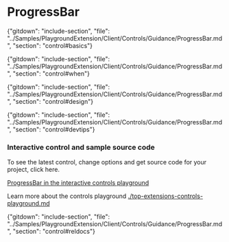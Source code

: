 ﻿# ProgressBar

{"gitdown": "include-section", "file": "../Samples/PlaygroundExtension/Client/Controls/Guidance/ProgressBar.md", "section": "control#basics"}

<!-- TODO get an IMAGE to embed here -->

<!-- TODO get an SAMPLE CODE to embed here -->

{"gitdown": "include-section", "file": "../Samples/PlaygroundExtension/Client/Controls/Guidance/ProgressBar.md", "section": "control#when"}

{"gitdown": "include-section", "file": "../Samples/PlaygroundExtension/Client/Controls/Guidance/ProgressBar.md", "section": "control#design"}

{"gitdown": "include-section", "file": "../Samples/PlaygroundExtension/Client/Controls/Guidance/ProgressBar.md", "section": "control#devtips"}

### Interactive control and sample source code
To see the latest control, change options and get source code for your project, click here.

<a href="https://ms.portal.azure.com/?Microsoft_Azure_Playground=true#blade/Microsoft_Azure_Playground/ControlsIndexBlade/ProgressBar_create_Playground" target="_blank">ProgressBar in the interactive controls playground</a>

Learn more about the controls playground [./top-extensions-controls-playground.md](./top-extensions-controls-playground.md)

{"gitdown": "include-section", "file": "../Samples/PlaygroundExtension/Client/Controls/Guidance/ProgressBar.md", "section": "control#reldocs"}
